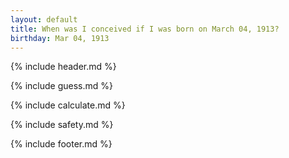 ```yaml
---
layout: default
title: When was I conceived if I was born on March 04, 1913?
birthday: Mar 04, 1913
---
```


{% include header.md %}

{% include guess.md %}

{% include calculate.md %}

{% include safety.md %}

{% include footer.md %}



